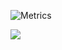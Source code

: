 ![Metrics](https://metrics.lecoq.io/tekken420weed)


![](https://komarev.com/ghpvc/?username=tekken420weed&label=Odwiedzenia+Profilu:&color=gray)
